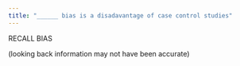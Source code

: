 ```yaml
---
title: "______ bias is a disadavantage of case control studies"
---
```

RECALL BIAS

(looking back information may not have been accurate)

